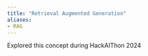 ```yaml
---
title: "Retrieval Augmented Generation"
aliases:
- RAG
---
```


Explored this concept during HackAIThon 2024


